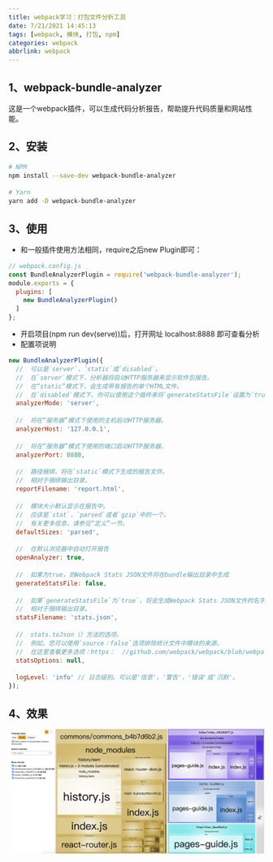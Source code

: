 ```yaml
---
title: webpack学习：打包文件分析工具
date: 7/21/2021 14:45:13
tags: [webpack, 模块, 打包, npm]
categories: webpack
abbrlink: webpack
---
```


## 1、webpack-bundle-analyzer

这是一个webpack插件，可以生成代码分析报告，帮助提升代码质量和网站性能。

## 2、安装

```bash
# NPM 
npm install --save-dev webpack-bundle-analyzer

# Yarn 
yarn add -D webpack-bundle-analyzer
```

## 3、使用

- 和一般插件使用方法相同，require之后new Plugin即可：

```js
// webpack.config.js
const BundleAnalyzerPlugin = require('webpack-bundle-analyzer');
module.exports = {
  plugins: [
    new BundleAnalyzerPlugin()
  ]
};
```

- 开启项目(npm run dev(serve))后，打开网址 localhost:8888 即可查看分析
- 配置项说明

```js
new BundleAnalyzerPlugin({
  //  可以是`server`，`static`或`disabled`。
  //  在`server`模式下，分析器将启动HTTP服务器来显示软件包报告。
  //  在“static”模式下，会生成带有报告的单个HTML文件。
  //  在`disabled`模式下，你可以使用这个插件来将`generateStatsFile`设置为`true`来生成Webpack Stats JSON文件。
  analyzerMode: 'server',

  //  将在“服务器”模式下使用的主机启动HTTP服务器。
  analyzerHost: '127.0.0.1',

  //  将在“服务器”模式下使用的端口启动HTTP服务器。
  analyzerPort: 8888,

  //  路径捆绑，将在`static`模式下生成的报告文件。
  //  相对于捆绑输出目录。
  reportFilename: 'report.html',

  //  模块大小默认显示在报告中。
  //  应该是`stat`，`parsed`或者`gzip`中的一个。
  //  有关更多信息，请参见“定义”一节。
  defaultSizes: 'parsed',

  //  在默认浏览器中自动打开报告
  openAnalyzer: true,

  //  如果为true，则Webpack Stats JSON文件将在bundle输出目录中生成
  generateStatsFile: false,

  //  如果`generateStatsFile`为`true`，将会生成Webpack Stats JSON文件的名字。
  //  相对于捆绑输出目录。
  statsFilename: 'stats.json',

  //  stats.toJson（）方法的选项。
  //  例如，您可以使用`source：false`选项排除统计文件中模块的来源。
  //  在这里查看更多选项：https：  //github.com/webpack/webpack/blob/webpack-1/lib/Stats.js#L21
  statsOptions: null,

  logLevel: 'info' // 日志级别。可以是'信息'，'警告'，'错误'或'沉默'。
});
```

## 4、效果

![打包文件分析](/img/post/analysis.png)

